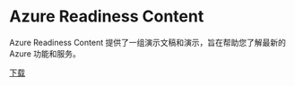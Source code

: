 ﻿<div>
<h1>Azure Readiness Content</h1>
<p>Azure Readiness Content 提供了一组演示文稿和演示，旨在帮助您了解最新的 Azure 功能和服务。</p>
<p><a href="http://go.microsoft.com/fwlink/p/?LinkId=331133" class="solution-cta-link light-font arrowbtn green">下载</a></p>
</div>
<!--HONumber=41-->
